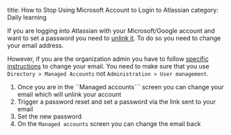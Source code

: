 title: How to Stop Using Microsoft Account to Login to Atlassian
category: Daily learning

If you are logging into Atlassian with your Microsoft/Google account and want to set a password you need to [unlink it](https://support.atlassian.com/atlassian-account/docs/manage-linked-third-party-accounts/). To do so you need to change your email address.

However, if you are the organization admin you have to follow [specific instructions](https://community.atlassian.com/t5/Confluence-questions/How-do-I-change-the-email-address-of-organization-administrator/qaq-p/1638975#:~:text=To%20change%20your%20email%20address,the%20Administration%20%3E%20User%20management%20section.) to change your email. You need to make sure that you use ```Directory > Managed Accounts``` not ```Administration > User management```.

1. Once you are in the ``Managed accounts``` screen you can change your email which will unlink your account
2. Trigger a password reset and set a password via the link sent to your email
3. Set the new password
4. On the ```Managed accounts``` screen you can change the email back 
